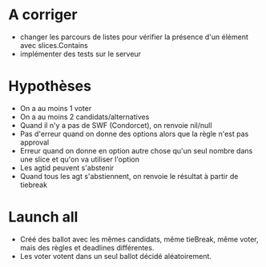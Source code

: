 # A corriger
* changer les parcours de listes pour vérifier la présence d'un élément avec slices.Contains
* implémenter des tests sur le serveur

# Hypothèses
* On a au moins 1 voter
* On a au moins 2 candidats/alternatives
* Quand il n'y a pas de SWF (Condorcet), on renvoie nil/null
* Pas d'erreur quand on donne des options alors que la règle n'est pas approval
* Erreur quand on donne en option autre chose qu'un seul nombre dans une slice et qu'on va utiliser l'option
* Les agtid peuvent s'abstenir
* Quand tous les agt s'abstiennent, on renvoie le résultat à partir de tiebreak

# Launch all
* Créé des ballot avec les mêmes candidats, même tieBreak, même voter, mais des règles et deadlines différentes.
* Les voter votent dans un seul ballot décidé aléatoirement.
